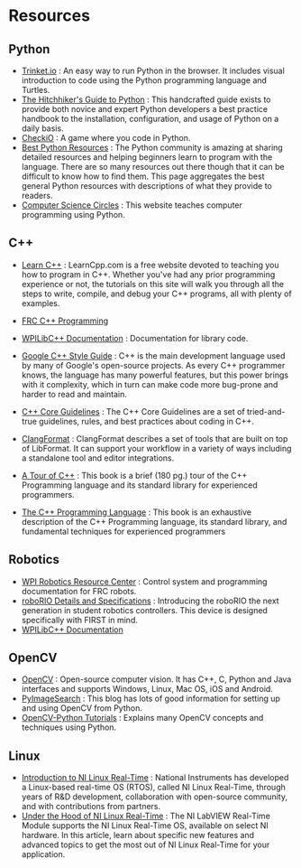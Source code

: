 # Resources

## Python

- [Trinket.io](https://trinket.io) : An easy way to run Python in the browser. It includes visual introduction to code using the Python programming language and Turtles.
- [The Hitchhiker's Guide to Python](http://docs.python-guide.org/en/latest/#getting-started) : This handcrafted guide exists to provide both novice and expert Python developers a best practice handbook to the installation, configuration, and usage of Python on a daily basis.
- [CheckiO](https://checkio.org) : A game where you code in Python.
- [Best Python Resources](https://www.fullstackpython.com/best-python-resources.html) : The Python community is amazing at sharing detailed resources and helping beginners learn to program with the language. There are so many resources out there though that it can be difficult to know how to find them. This page aggregates the best general Python resources with descriptions of what they provide to readers.
- [Computer Science Circles](http://cscircles.cemc.uwaterloo.ca/) : This website teaches computer programming using Python.

## C++

- [Learn C++](http://www.learncpp.com/) : LearnCpp.com is a free website devoted to teaching you how to program in C++. Whether you've had any prior programming experience or not, the tutorials on this site will walk you through all the steps to write, compile, and debug your C++ programs, all with plenty of examples.

- [FRC C++ Programming](https://wpilib.screenstepslive.com/s/4485/m/13810)

- [WPILibC++ Documentation](http://first.wpi.edu/FRC/roborio/release/docs/cpp/index.html) : Documentation for library code.
- [Google C++ Style Guide](https://google.github.io/styleguide/cppguide.html) : C++ is the main development language used by many of Google's open-source projects. As every C++ programmer knows, the language has many powerful features, but this power brings with it complexity, which in turn can make code more bug-prone and harder to read and maintain.
- [C++ Core Guidelines](http://isocpp.github.io/CppCoreGuidelines/CppCoreGuidelines) : The C++ Core Guidelines are a set of tried-and-true guidelines, rules, and best practices about coding in C++.
- [ClangFormat](http://clang.llvm.org/docs/ClangFormat.html) : ClangFormat describes a set of tools that are built on top of LibFormat. It can support your workflow in a variety of ways including a standalone tool and editor integrations.
- [A Tour of C++](https://www.amazon.com/Tour-C--Depth-ebook/dp/B00F8CWGOS/ref=sr_1_1?ie=UTF8&qid=1468265595&sr=8-1&keywords=a+tour+of+c%2B%2B) : This book is a brief (180 pg.) tour of the C++ Programming language and its standard library for experienced programmers.
- [The C++ Programming Language](https://www.amazon.com/C-Programming-Language-4th/dp/0321563840/ref=sr_1_2?ie=UTF8&qid=1468265564&sr=8-2&keywords=the+c+programming+language+4th+edition) : This book is an exhaustive description of the C++ Programming language, its standard library, and fundamental techniques for experienced programmers

## Robotics

- [WPI Robotics Resource Center](https://wpilib.screenstepslive.com/s/4485) : Control system and programming documentation for FRC robots.
- [roboRIO Details and Specifications](https://decibel.ni.com/content/docs/DOC-30419) : Introducing the roboRIO the next generation in student robotics controllers. This device is designed specifically with FIRST in mind.
- [WPILibC++ Documentation](http://first.wpi.edu/FRC/roborio/release/docs/cpp/index.html)

## OpenCV

- [OpenCV](http://opencv.org) : Open-source computer vision. It has C++, C, Python and Java interfaces and supports Windows, Linux, Mac OS, iOS and Android.
- [PyImageSearch](http://www.pyimagesearch.com) : This blog has lots of good information for setting up and using OpenCV from Python.
- [OpenCV-Python Tutorials](https://opencv-python-tutroals.readthedocs.io/en/latest/py_tutorials/py_tutorials.html) : Explains many OpenCV concepts and techniques using Python.

## Linux

- [Introduction to NI Linux Real-Time](http://www.ni.com/white-paper/14627/en/) : National Instruments has developed a Linux-based real-time OS (RTOS), called NI Linux Real-Time, through years of R&D development, collaboration with open-source community, and with contributions from partners.
- [Under the Hood of NI Linux Real-Time](http://www.ni.com/white-paper/14626/en/) : The NI LabVIEW Real-Time Module supports the NI Linux Real-Time OS, available on select NI hardware. In this article, learn about specific new features and advanced topics to get the most out of NI Linux Real-Time for your application.
